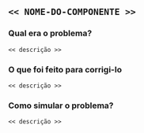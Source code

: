 ## `<< NOME-DO-COMPONENTE >>`

### Qual era o problema?

`<< descrição >>`

### O que foi feito para corrigi-lo

`<< descrição >>`

### Como simular o problema?

`<< descrição >>`

